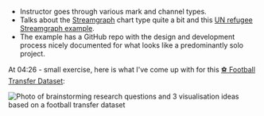 - Instructor goes through various mark and channel types.
- Talks about the [Streamgraph](https://leebyron.com/streamgraph/) chart type quite a bit and this [UN refugee Streamgraph example](https://unhcr.github.io/dataviz-streamgraph-explorer/#types=1-2-3-4-5-6-7).
- The example has a GitHub repo with the design and development process nicely documented for what looks like a predominantly solo project.

At 04:26 - small exercise, here is what I've come up with for this [⚽️ Football Transfer Dataset](https://www.kaggle.com/datasets/mexwell/football-transfer-dataset):

![Photo of brainstorming research questions and 3 visualisation ideas based on a football transfer dataset](/data_visu_brainstorm.jpeg)